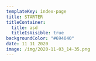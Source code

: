 ```yaml
---
templateKey: index-page
title: STARTER
titleContainer:
  title: asd
  titleIsVisible: true
backgroundColor: "#694040"
date: 11 11 2020
image: /img/2020-11-03_14-35.png
---
```

